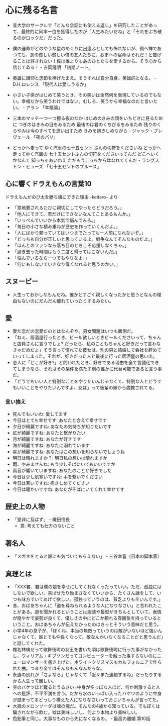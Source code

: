 # 心に残る名言

- 昔大学のサークルで「どんな会話にも使える返し」を研究したことがあって、最終的に同率一位を獲得したのが「人生みたいだね」と「それをぶち破るのがロックだ」だった。
- 僕の運命がどのやうな星のめぐりに出逢ふとしても怖れないが、例へ神であつても、あの貧しい貧しい僕の友人たちに、おまへの宿命はそれだ！と告げることは許されない！僕は誰よりもあのひとたちを愛するから。そう心から信じてゐる！ - 吉岡隆明 「初期ノート」
- 英雄に讃仰と忠節を捧げたまえ。そうすれば自分自身、英雄的となる。 - D.H.ロレンス 「現代人は愛しうるか」
- 小さい子供がはじめて笑うとき、その笑いは全然何を表現しているのでもない。幸福だから笑うわけではない。むしろ、笑うから幸福なのだと言いたい。 - アラン 「幸福論」

- 三本のマッチ一つ一つ擦る夜のなか はじめのきみの顔をいちどきに見るために つぎのはきみの目をみるため 最後のは君のくちびるをみるため 残りのくらやみは今のすべてを思い出すため きみを抱きしめながら - ジャック・ブレヴェール 「夜のパリ」
- どっかへ走って ゆく汽車の七十五セント ぶんの切符をくださいね どっかへ走ってゆく汽車の 七十五セントぶんの切符をくださいってんだ どこへいくかなんて 知っちゃあいねえ ただもうこっちからはなれてくんだ - ラングストン・ヒューズ 「七十五セントのブルース」

## 心に響くドラえもんの言葉10

ドラえもんがのび太を勝ち組にできた理由 -keitaro- より

- 「意地悪されるたびに親切にしてやったらどうだろう。」
- 「他人にできて、君だけにできないなんてことあるもんか。」
- 「いっぺんでいいから本気で悩んでみろ。」
- 「毎日の小さな積み重ねが歴史を作っていくんだよ。」
- 「人にばかり頼っていてはいつまでたっても一人前になれないぞ。」
- 「どっちも自分が正しいと思っているよ。戦争なんてそんなものだよ。」
- 「ほんとのファンなら落ち目のときこそ応援しなくちゃ。」
- 「過ぎ去った時間はもう二度と帰ってはこないんだ。」
- 「悩んでいるなら一つでもやりなよ。」
- 「何にもしないでいきなり偉くなれると思うのかい。」

## スヌーピー

- 人生っておかしなもんだね。誰かとすごく親しくなったかと思うとなんの理由もないのにだんだん離れていったりするみたい。

## 愛

- 愛だ恋だの恋愛だのとはなんぞや。男女問題はいつも面倒だ。
- 「ねぇ、居酒屋行ったとき、ビール欲しいときビールくださいって、ちゃんと店員さんに言うでしょ? だったら、私のこともちゃんと好きだって言わなきゃだめだよ」そう言って憧れてた彼女は、別の男と結婚して会社を辞めていってしまった。それが、好きだった人と最後に行った居酒屋の思い出。
- 恋人に「どこが好き?」と問われたとき、好きである理由を全て言語化できてしまうなら、それはその条件を満たす別の誰かに代替可能であると言う事だ。
- 「どうでもいい人と特別なことをやりたいんじゃなくて、特別な人とどうでもいいことをやりたいんですよ、女は」って後輩の嫁から説教されてる。

### 言い換え

- 死んでもいいわ: 愛してます
- 今日はとても幸せです: あなたと会えて幸せです
- 夕日が綺麗ですね: あなたの気持ちが知りたいです
- 虹が綺麗ですね: あなたと繋がりたい
- 月が綺麗ですね: あなたが好きです
- 海が綺麗ですね: あなたに溺れています
- 星が綺麗ですね: あなたはこの想いを知らないでしょうね
- 明日は晴れますか？: 明日私の想いは晴れますか
- 雨、やみませんね: もう少しそばにいてもいいですか
- 雨音が響いていますね: あなたのことが好きでした
- 今日は少し肌寒いですね: 手を繋いでください
- 今日は寒いですね: 抱きしめてください
- 今日は暖かいですね: あなたがそばにいてくれて幸せです

## 歴史上の人物

- 「是非に及ばず」 - 織田信長
  - 意: 考えても仕方のないこと

## 著名人

- 「メガネをとると誰にも気づいてもらえない」 - 三谷幸喜（日本の脚本家）

## 真理とは

- 「XXX君、君は僕の娘を幸せにしてくれなくったっていい。ただ、孤独にはしないで欲しい。喜ばせたり励まさなくていいから、たくさん話をして、いつも味方でいてあげて欲しい。孤独っていうのは、貧乏よりも辛いんです。」
- 昔、おばあちゃんに「道を尋ねられるような人になりなさい」と言われたことがある。道を聞かれるということは服装や髪型がきちんとしていて、表情が穏やかで姿勢が良くて、優しさの中にどこか頼れる雰囲気を持っているということ。おばあちゃんが伝えたかったのはきっとそういう意味だと思う。
- 小学4年の息子が、「ぼくね、本当の無敵っていうのは敵がいないほど強いんじゃなくて、誰とでも仲良くなって、敵なんかいなくなることだと思うんだ」と話してくれた。
- 椎名林檎だって歌舞伎町の女王を書いた頃は歌舞伎町に行った事がなかったし、ウィリアム・ギブソンだってコンピューターを触った事すらないのにニューロマンサーを書き上げた。ホワイトクリスマスもカルフォルニアで作られた曲。つまり全てはそんなもんなんだろな。
- 永遠の別れが「さよなら」じゃなくて「近々また連絡するね」だったりするから人生って難しい。
- 空のバケツほど蹴るとうるさい=中身が空っぽな人ほど、何か刺激すると人への批評、不平不満を言う。だから水のいっぱい入ったバケツのように中身が詰まってるどっしり構えた人になりなさいっておじいちゃんが言ってた。
- 大抵のメロンソーダは嘘の塊だ。そんなの4歳から知っている。でもぼくは騙されながら飲む。嘘は美味しいし、何より本物より美味しい。
- 色鉛筆と同じ。大事なものから先になくなるの。 - 最高の離婚 第10話
